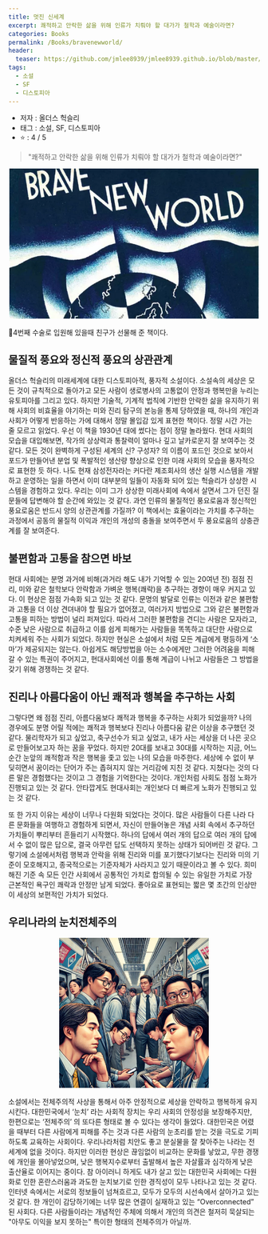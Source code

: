 ```yaml
---
title: 멋진 신세계
excerpt: 쾌적하고 안락한 삶을 위해 인류가 치뤄야 할 대가가 철학과 예술이라면?
categories: Books
permalink: /Books/bravenewworld/
header:
  teaser: https://github.com/jmlee8939/jmlee8939.github.io/blob/master/assets/images/books/all_the_beauty_in_the_world/sistina_cappella.png?raw=true
tags:
  - 소설
  - SF
  - 디스토피아
---
```


- 저자 : 올더스 헉슬리
- 태그 : 소설, SF, 디스토피아
-  ⭐️   : 4 / 5 

> "쾌적하고 안락한 삶을 위해 인류가 치뤄야 할 대가가 철학과 예술이라면?"

<p align="center">
<img src= "https://github.com/jmlee8939/jmlee8939.github.io/blob/master/assets/images/books/brave_new_world/brave_new_world_cover.png?raw=true" width = 500 height = 300>
</p>

4번째 수술로 입원해 있을때 친구가 선물해 준 책이다. 
## 물질적 풍요와 정신적 풍요의 상관관계

올더스 헉슬리의 미래세계에 대한 디스토피아적, 풍자적 소설이다. 소설속의 세상은 모든 것이 규칙적으로 돌아가고 모든 사람이 생로병사의 고통없이 안정과 행복만을 누리는 유토피아를 그리고 있다. 하지만 기술적, 기계적 법칙에 기반한 안락한 삶을 유지하기 위해 사회의 비효율을 야기하는 미와 진리 탐구의 본능을 통제 당하였을 때, 하나의 개인과 사회가 어떻게 반응하는 가에 대해서 정말 몰입감 있게 표현한 책이다. 정말 시간 가는 줄 모르고 읽었다. 우선 이 책을 1930년 대에 썼다는 점이 정말 놀라웠다. 현대 사회의 모습을 대입해보면, 작가의 상상력과 통찰력이 얼마나 깊고 날카로운지 잘 보여주는 것 같다. 모든 것이 완벽하게 구성된 세계의 신? 구성자? 의 이름이 포드인 것으로 보아서 포드가 만들어낸 분업 및 폭발적인 생산량 향상으로 인한 미래 사회의 모습을 풍자적으로 표현한 듯 하다. 나도 현재 삼성전자라는 커다란 제조회사의 생산 실행 시스템을 개발하고 운영하는 일을 하면서 이미 대부분의 일들이 자동화 되어 있는 헉슬리가 상상한 시스템을 경험하고 있다. 우리는 이미 그가 상상한 미래사회에 속에서 살면서 그가 던진 질문들에 답변해야 할 순간에 와있는 것 같다. 과연 인류의 물질적인 풍요로움과 정신적인 풍요로움은 반드시 양의 상관관계를 가질까? 이 책에서는 효율이라는 가치를 추구하는 과정에서 공동의 물질적 이익과 개인의 개성의 충돌을 보여주면서 두 풍요로움의 상충관계를 잘 보여준다. 

## 불편함과 고통을 참으면 바보

현대 사회에는 분명 과거에 비해(과거라 해도 내가 기억할 수 있는 20여년 전) 점점 진리, 미와 같은 철학보다 안락함과 가벼운 행복(쾌락)을 추구하는 경향이 매우 커지고 있다. 이 현상은 점점 가속화 되고 있는 것 같다. 문명의 발달로 인류는 이전과 같은 불편함과 고통을 더 이상 견뎌내야 할 필요가 없어졌고, 여러가지 방법으로 그와 같은 불편함과 고통을 피하는 방법이 널리 퍼져있다. 따라서 그러한 불편함을 견디는 사람은 모자라고, 수준 낮은 사람으로 취급하고 이를 쉽게 피해가는 사람들을 똑똑하고 대단한 사람으로 치켜세워 주는 사회가 되었다. 하지만 현실은 소설에서 처럼 모든 계급에게 평등하게 ‘소마’가 제공되지는 않는다. 아쉽게도 해당방법을 아는 소수에게만 그러한 어려움을 피해갈 수 있는 특권이 주어지고, 현대사회에선 이를 통해 계급이 나뉘고 사람들은 그 방법을 갖기 위해 경쟁하는 것 같다.

## 진리나 아름다움이 아닌 쾌적과 행복을 추구하는 사회

그렇다면 왜 점점 진리, 아름다움보다 쾌적과 행복을 추구하는 사회가 되었을까? 나의 경우에도 분명 어릴 적에는 쾌적과 행복보다 진리나 아름다움 같은 이상을 추구했던 것 같다. 물리학자가 되고 싶었고, 축구선수가 되고 싶었고, 내가 사는 세상을 더 나은 곳으로 만들어보고자 하는 꿈을 꾸었다. 하지만 20대를 보내고 30대를 시작하는 지금, 어느 순간 눈앞의 쾌적함과 작은 행복을 좇고 있는 나의 모습을 마주한다. 세상에 수 없이 부딪히면서 꿈이라는 단어가 주는 좁혀지지 않는 거리감에 지친 것 같다. 지쳤다는 것의 다른 말은 경험했다는 것이고 그 경험을 기억한다는 것이다. 개인처럼 사회도 점점 노화가 진행되고 있는 것 같다. 안타깝게도 현대사회는 개인보다 더 빠르게 노화가 진행되고 있는 것 같다. 

또 한 가지 이유는 세상이 너무나 다원화 되었다는 것이다. 많은 사람들이 다른 나라 다른 문화들을 여행하고 경험하게 되면서, 자신이 만들어놓은 개념 사회 속에서 추구하던 가치들이 뿌리부터 흔들리기 시작했다. 하나의 답에서 여러 개의 답으로 여러 개의 답에서 수 없이 많은 답으로, 결국 아무런 답도 선택하지 못하는 상태가 되어버린 것 같다. 그렇기에 소설에서처럼 행복과 안락을 위해 진리와 미를 포기했다기보다는 진리와 미의 기준이 모호해지고, 종국적으로는 기준자체가 사라지고 있기 때문이라고 볼 수 있다. 희미해진 기준 속 모든 인간 사회에서 공통적인 가치로 합의될 수 있는 유일한 가치로 가장 근본적인 욕구인 쾌락과 안정만 남게 되었다. 좋아요로 표현되는 짧은 몇 초간의 인상만이 세상의 보편적인 가치가 되었다. 

## 우리나라의 눈치전체주의

<p align="center">
<img src= "https://github.com/jmlee8939/jmlee8939.github.io/blob/master/assets/images/books/brave_new_world/korea_society.png?raw=true" width = 300 height = 300>
</p>


소설에서는 전체주의적 사상을 통해서 아주 안정적으로 세상을 안락하고 행복하게 유지시킨다. 대한민국에서 ‘눈치’ 라는 사회적 장치는 우리 사회의 안정성을 보장해주지만, 한편으로는 ‘전체주의’ 의 또다른 형태로 볼 수 있다는 생각이 들었다. 대한민국은 어렸을 때부터 다른 사람에게 피해를 주는 것과 다른 사람의 눈초리를 받는 것을 극도로 기피하도록 교육하는 사회이다. 우리나라처럼 치안도 좋고 분실물을 잘 찾아주는 나라는 전세계에 없을 것이다. 하지만 이러한 현상은 끊임없이 비교하는 문화를 낳았고, 무한 경쟁에 개인을 몰아넣었으며, 낮은 행복지수로부터 출발해서 높은 자살률과 심각하게 낮은 출산율로 이어지는 중이다. 참 아이러니 하게도 내가 살고 있는 대한민국 사회에는 다원화로 인한 혼란스러움과 과도한 눈치보기로 인한 경직성이 모두 나타나고 있는 것 같다. 인터넷 속에서는 서로의 정보들이 넘쳐흐르고, 모두가 모두의 시선속에서 살아가고 있는 것 같다. 한 개인이 감당하기에는 너무 많은 연결이 실재하고 있는 “Overconnected” 된 사회다. 다른 사람들이라는 개념적인 주체에 의해서 개인의 의견은 철저히 묵살되는 "아무도 이익을 보지 못하는" 특이한 형태의 전체주의가 아닐까. 






